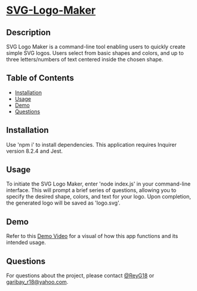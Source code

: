 # [SVG-Logo-Maker](https://drive.google.com/file/d/1l596EEHr35g8ZLZBoY0P9yAUSIpPBVkn/view)

## Description

SVG Logo Maker is a command-line tool enabling users to quickly create simple SVG logos. Users select from basic shapes and colors, and up to three letters/numbers of text centered inside the chosen shape.

## Table of Contents

- [Installation](#installation)
- [Usage](#usage)
- [Demo](#demo)
- [Questions](#questions)

## Installation

Use 'npm i' to install dependencies. This application requires Inquirer version 8.2.4 and Jest.

## Usage

To initiate the SVG Logo Maker, enter 'node index.js' in your command-line interface. This will prompt a brief series of questions, allowing you to specify the desired shape, colors, and text for your logo. Upon completion, the generated logo will be saved as 'logo.svg'.

## Demo

Refer to this [Demo Video](https://drive.google.com/file/d/1l596EEHr35g8ZLZBoY0P9yAUSIpPBVkn/view) for a visual of how this app functions and its intended usage.

## Questions

For questions about the project, please contact [@ReyG18](https://github.com/ReyG18) or <garibay_r18@yahoo.com>.